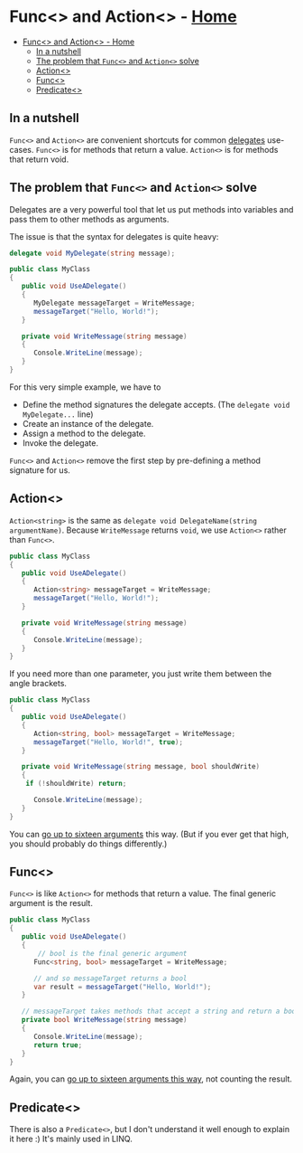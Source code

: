 <!-- title: Func<> and Action<> -->
# Func<> and Action<> - [Home](../index.md)

- [Func<> and Action<> - Home](#func-and-action---home)
  - [In a nutshell](#in-a-nutshell)
  - [The problem that `Func<>` and `Action<>` solve](#the-problem-that-func-and-action-solve)
  - [Action<>](#action)
  - [Func<>](#func)
  - [Predicate<>](#predicate)

## In a nutshell

`Func<>` and `Action<>` are convenient shortcuts for common [delegates](delegates.md) use-cases.
`Func<>` is for methods that return a value. `Action<>` is for methods that return void.

## The problem that `Func<>` and `Action<>` solve

Delegates are a very powerful tool that let us put methods into variables and pass them to other methods as arguments.

The issue is that the syntax for delegates is quite heavy:

```csharp
delegate void MyDelegate(string message);

public class MyClass
{
   public void UseADelegate()
   {
      MyDelegate messageTarget = WriteMessage;
      messageTarget("Hello, World!");
   }

   private void WriteMessage(string message)
   {
      Console.WriteLine(message);
   }
}
```

For this very simple example, we have to

- Define the method signatures the delegate accepts. (The `delegate void MyDelegate...` line)
- Create an instance of the delegate.
- Assign a method to the delegate.
- Invoke the delegate.

`Func<>` and `Action<>` remove the first step by pre-defining a method signature for us.

## Action<>

`Action<string>` is the same as `delegate void DelegateName(string argumentName)`.
Because `WriteMessage` returns `void`, we use `Action<>` rather than `Func<>`.

```csharp
public class MyClass
{
   public void UseADelegate()
   {
      Action<string> messageTarget = WriteMessage;
      messageTarget("Hello, World!");
   }

   private void WriteMessage(string message)
   {
      Console.WriteLine(message);
   }
}
```

If you need more than one parameter, you just write them between the angle brackets.

```csharp
public class MyClass
{
   public void UseADelegate()
   {
      Action<string, bool> messageTarget = WriteMessage;
      messageTarget("Hello, World!", true);
   }

   private void WriteMessage(string message, bool shouldWrite)
   {
    if (!shouldWrite) return;

      Console.WriteLine(message);
   }
}
```

You can [go up to sixteen arguments](https://docs.microsoft.com/en-us/dotnet/api/system.action-16?view=net-5.0) this way. (But if you ever get that high, you should probably do things differently.)

## Func<>

`Func<>` is like `Action<>` for methods that return a value. The final generic argument is the result.

```csharp
public class MyClass
{
   public void UseADelegate()
   {
       // bool is the final generic argument
      Func<string, bool> messageTarget = WriteMessage;

      // and so messageTarget returns a bool
      var result = messageTarget("Hello, World!");
   }

   // messageTarget takes methods that accept a string and return a bool
   private bool WriteMessage(string message)
   {
      Console.WriteLine(message);
      return true;
   }
}
```

Again, you can [go up to sixteen arguments this way](https://docs.microsoft.com/en-us/dotnet/api/system.func-17?view=net-5.0), not counting the result.

## Predicate<>

There is also a `Predicate<>`, but I don't understand it well enough to explain it here :)
It's mainly used in LINQ.
